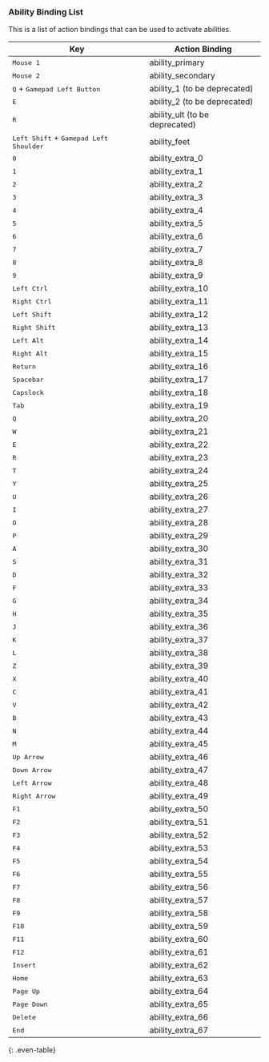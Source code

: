 ### Ability Binding List

This is a list of action bindings that can be used to activate abilities.

| Key | Action Binding |
| --- | ------- |
| <kbd>Mouse 1</kbd> | ability_primary |
| <kbd>Mouse 2</kbd> | ability_secondary |
| <kbd>Q</kbd> + <kbd>Gamepad Left Button</kbd> | ability_1 (to be deprecated) |
| <kbd>E</kbd> | ability_2 (to be deprecated) |
| <kbd>R</kbd> | ability_ult (to be deprecated) |
| <kbd>Left Shift</kbd> + <kbd>Gamepad Left Shoulder</kbd> | ability_feet |
| <kbd>0</kbd> | ability_extra_0 |
| <kbd>1</kbd> | ability_extra_1 |
| <kbd>2</kbd> | ability_extra_2 |
| <kbd>3</kbd> | ability_extra_3 |
| <kbd>4</kbd> | ability_extra_4 |
| <kbd>5</kbd> | ability_extra_5 |
| <kbd>6</kbd> | ability_extra_6 |
| <kbd>7</kbd> | ability_extra_7 |
| <kbd>8</kbd> | ability_extra_8 |
| <kbd>9</kbd> | ability_extra_9 |
| <kbd>Left Ctrl</kbd> | ability_extra_10 |
| <kbd>Right Ctrl</kbd> | ability_extra_11 |
| <kbd>Left Shift</kbd> | ability_extra_12 |
| <kbd>Right Shift</kbd> | ability_extra_13 |
| <kbd>Left Alt</kbd> | ability_extra_14 |
| <kbd>Right Alt</kbd> | ability_extra_15 |
| <kbd>Return</kbd> | ability_extra_16 |
| <kbd>Spacebar</kbd> | ability_extra_17 |
| <kbd>Capslock</kbd> | ability_extra_18 |
| <kbd>Tab</kbd> | ability_extra_19 |
| <kbd>Q</kbd> | ability_extra_20 |
| <kbd>W</kbd> | ability_extra_21 |
| <kbd>E</kbd> | ability_extra_22 |
| <kbd>R</kbd> | ability_extra_23 |
| <kbd>T</kbd> | ability_extra_24 |
| <kbd>Y</kbd> | ability_extra_25 |
| <kbd>U</kbd> | ability_extra_26 |
| <kbd>I</kbd> | ability_extra_27 |
| <kbd>O</kbd> | ability_extra_28 |
| <kbd>P</kbd> | ability_extra_29 |
| <kbd>A</kbd> | ability_extra_30 |
| <kbd>S</kbd> | ability_extra_31 |
| <kbd>D</kbd> | ability_extra_32 |
| <kbd>F</kbd> | ability_extra_33 |
| <kbd>G</kbd> | ability_extra_34 |
| <kbd>H</kbd> | ability_extra_35 |
| <kbd>J</kbd> | ability_extra_36 |
| <kbd>K</kbd> | ability_extra_37 |
| <kbd>L</kbd> | ability_extra_38 |
| <kbd>Z</kbd> | ability_extra_39 |
| <kbd>X</kbd> | ability_extra_40 |
| <kbd>C</kbd> | ability_extra_41 |
| <kbd>V</kbd> | ability_extra_42 |
| <kbd>B</kbd> | ability_extra_43 |
| <kbd>N</kbd> | ability_extra_44 |
| <kbd>M</kbd> | ability_extra_45 |
| <kbd>Up Arrow</kbd> | ability_extra_46 |
| <kbd>Down Arrow |ability_extra_47 |
| <kbd>Left Arrow</kbd> | ability_extra_48 |
| <kbd>Right Arrow</kbd> | ability_extra_49 |
| <kbd>F1</kbd> | ability_extra_50 |
| <kbd>F2</kbd> | ability_extra_51 |
| <kbd>F3</kbd> | ability_extra_52 |
| <kbd>F4</kbd> | ability_extra_53 |
| <kbd>F5</kbd> | ability_extra_54 |
| <kbd>F6</kbd> | ability_extra_55 |
| <kbd>F7</kbd> | ability_extra_56 |
| <kbd>F8</kbd> | ability_extra_57 |
| <kbd>F9</kbd> | ability_extra_58 |
| <kbd>F10</kbd> | ability_extra_59 |
| <kbd>F11</kbd> | ability_extra_60 |
| <kbd>F12</kbd> | ability_extra_61 |
| <kbd>Insert</kbd> | ability_extra_62 |
| <kbd>Home</kbd> | ability_extra_63 |
| <kbd>Page Up</kbd> | ability_extra_64 |
| <kbd>Page Down</kbd> | ability_extra_65 |
| <kbd>Delete</kbd> | ability_extra_66 |
| <kbd>End</kbd> | ability_extra_67 |
{: .even-table}
